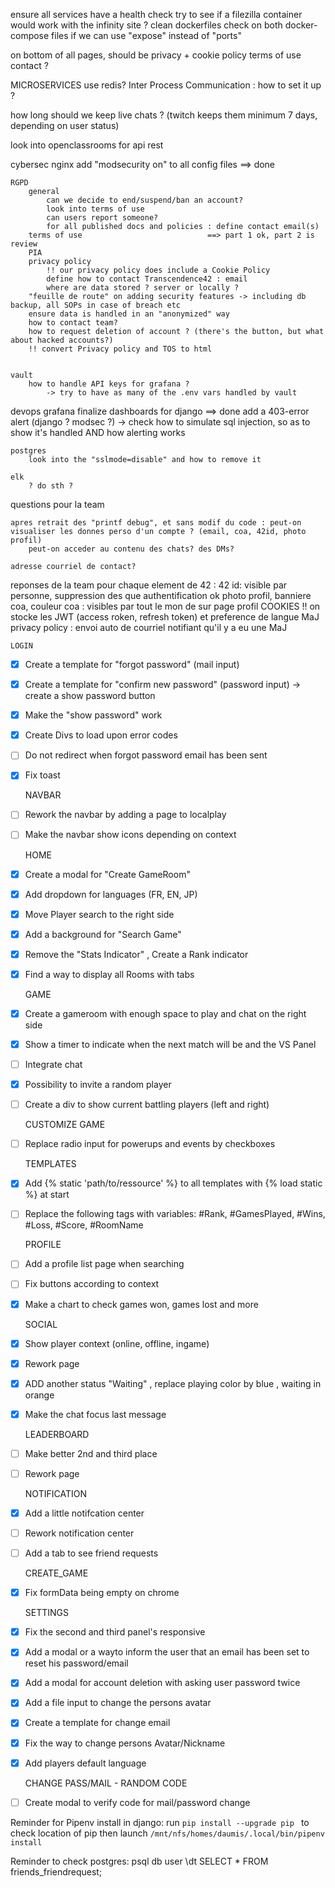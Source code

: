 
ensure all services have a health check
try to see if a filezilla container would work with the infinity site ?
clean dockerfiles
check on both docker-compose files if we can use "expose" instead of "ports"



on bottom of all pages, should be
    privacy + cookie policy
    terms of use
    contact ?


MICROSERVICES
    use redis?
    Inter Process Communication : how to set it up ?


how long should we keep live chats ? (twitch keeps them minimum 7 days, depending on user status)

look into openclassrooms for api rest


cybersec
    nginx
        add "modsecurity on" to all config files   ==> done

    
    RGPD
        general
            can we decide to end/suspend/ban an account?
            look into terms of use
            can users report someone?
            for all published docs and policies : define contact email(s)
        terms of use                            ==> part 1 ok, part 2 is review
        PIA
        privacy policy
            !! our privacy policy does include a Cookie Policy
            define how to contact Transcendence42 : email
            where are data stored ? server or locally ?
        "feuille de route" on adding security features -> including db backup, all SOPs in case of breach etc
        ensure data is handled in an "anonymized" way
        how to contact team?
        how to request deletion of account ? (there's the button, but what about hacked accounts?)
        !! convert Privacy policy and TOS to html


    vault
        how to handle API keys for grafana ?
            -> try to have as many of the .env vars handled by vault

devops
    grafana
        finalize dashboards for django              ==> done
        add a 403-error alert (django ? modsec ?)
            -> check how to simulate sql injection, so as to show it's handled AND how alerting works

    postgres
        look into the "sslmode=disable" and how to remove it

    elk
        ? do sth ?





questions pour la team

    apres retrait des "printf debug", et sans modif du code : peut-on visualiser les donnes perso d'un compte ? (email, coa, 42id, photo profil)
        peut-on acceder au contenu des chats? des DMs?

    adresse courriel de contact?

reponses de la team
    pour chaque element de 42 : 
        42 id: visible par personne, suppression des que authentification ok
        photo profil, banniere coa, couleur coa : visibles par tout le mon de sur page profil
    COOKIES !! on stocke les JWT (access roken, refresh token) et preference de langue
    MaJ privacy policy : envoi auto de courriel notifiant qu'il y a eu une MaJ



    LOGIN
- [X] Create a template for "forgot password" (mail input)
- [X] Create a template for "confirm new password" (password input) -> create a show password button
- [X] Make the "show password" work
- [X] Create Divs to load upon error codes
- [ ] Do not redirect when forgot password email has been sent
- [X] Fix toast

    NAVBAR
- [ ] Rework the navbar by adding a page to localplay
- [ ] Make the navbar show icons depending on context

    HOME
- [X] Create a modal for "Create GameRoom"
- [X] Add dropdown for languages (FR, EN, JP)
- [X] Move Player search to the right side
- [X] Add a background for "Search Game"
- [X] Remove the "Stats Indicator" , Create a Rank indicator
- [X] Find a way to display all Rooms with tabs

    GAME
- [X] Create a gameroom with enough space to play and chat on the right side
- [X] Show a timer to indicate when the next match will be and the VS Panel
- [ ] Integrate chat
- [X] Possibility to invite a random player
- [ ] Create a div to show current battling players (left and right)

    CUSTOMIZE GAME
- [ ] Replace radio input for powerups and events by checkboxes

    TEMPLATES
- [x] Add {% static 'path/to/ressource' %} to all templates with {% load static %} at start
- [ ] Replace the following tags with variables: #Rank, #GamesPlayed, #Wins, #Loss, #Score, #RoomName

    PROFILE
- [ ] Add a profile list page when searching
- [ ] Fix buttons according to context
- [X] Make a chart to check games won, games lost and more

    SOCIAL
- [X] Show player context (online, offline, ingame)
- [X] Rework page
- [X] ADD another status "Waiting" , replace playing color by blue , waiting in orange
- [X] Make the chat focus last message

    LEADERBOARD
- [ ] Make better 2nd and third place
- [ ] Rework page 

    NOTIFICATION
- [X] Add a little notifcation center
- [ ] Rework notification center
- [ ] Add a tab to see friend requests

    CREATE_GAME
- [X] Fix formData being empty on chrome

    SETTINGS
- [X] Fix the second and third panel's responsive
- [X] Add a modal or a wayto inform the user that an email has been set to reset his password/email
- [X] Add a modal for account deletion with asking user password twice
- [X] Add a file input to change the persons avatar
- [X] Create a template for change email
- [X] Fix the way to change persons Avatar/Nickname
- [X] Add players default language

    CHANGE PASS/MAIL - RANDOM CODE
- [ ] Create modal to verify code for mail/password change

Reminder for Pipenv install in django:
run ```pip install --upgrade pip ``` to check location of pip
then launch ```/mnt/nfs/homes/daumis/.local/bin/pipenv install```

Reminder to check postgres:
psql db user
\dt
SELECT * FROM friends_friendrequest;

